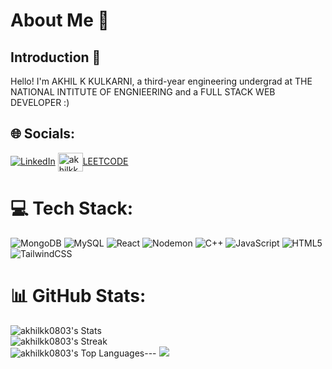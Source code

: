 # About Me 🚀

## Introduction 🌟
Hello! I'm AKHIL K KULKARNI, a third-year engineering undergrad at THE NATIONAL INTITUTE OF ENGNIEERING and a FULL STACK WEB DEVELOPER :)
## 🌐 Socials:
[![LinkedIn](https://img.shields.io/badge/LinkedIn-%230077B5.svg?logo=linkedin&logoColor=white)](https://linkedin.com/in/akhil-k-kulkarni-6a2b65223/)
<a href="https://www.leetcode.com/akhilkk03" target="blank">
<img align="center" src="https://repository-images.githubusercontent.com/660115526/cbbcd367-535a-4e9d-927b-9eacd8d652e8" alt="akhilkk03" height="30" width="40" />LEETCODE</a>

# 💻 Tech Stack:
![MongoDB](https://img.shields.io/badge/MongoDB-%234ea94b.svg?style=for-the-badge&logo=mongodb&logoColor=white) ![MySQL](https://img.shields.io/badge/mysql-%2300000f.svg?style=for-the-badge&logo=mysql&logoColor=white) ![React](https://img.shields.io/badge/react-%2320232a.svg?style=for-the-badge&logo=react&logoColor=%2361DAFB) ![Nodemon](https://img.shields.io/badge/NODEMON-%23323330.svg?style=for-the-badge&logo=nodemon&logoColor=%BBDEAD) ![C++](https://img.shields.io/badge/c++-%2300599C.svg?style=for-the-badge&logo=c%2B%2B&logoColor=white) ![JavaScript](https://img.shields.io/badge/javascript-%23323330.svg?style=for-the-badge&logo=javascript&logoColor=%23F7DF1E) ![HTML5](https://img.shields.io/badge/html5-%23E34F26.svg?style=for-the-badge&logo=html5&logoColor=white) ![TailwindCSS](https://img.shields.io/badge/tailwindcss-%2338B2AC.svg?style=for-the-badge&logo=tailwind-css&logoColor=white)
# 📊 GitHub Stats:
![akhilkk0803's Stats](https://github-readme-stats.vercel.app/api?username=akhilkk0803&theme=vue-dark&show_icons=true&hide_border=true&count_private=true)<br/>
![akhilkk0803's Streak](https://github-readme-streak-stats.herokuapp.com/?user=akhilkk0803&theme=vue-dark&hide_border=true)<br/>
![akhilkk0803's Top Languages](https://github-readme-stats.vercel.app/api/top-langs/?username=akhilkk0803&theme=vue-dark&show_icons=true&hide_border=true&layout=compact)---
![](https://komarev.com/ghpvc/?username=akhilkk0803)


 

